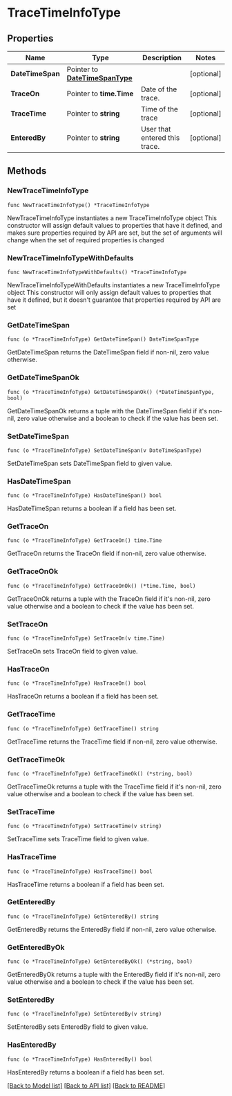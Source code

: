 # TraceTimeInfoType

## Properties

Name | Type | Description | Notes
------------ | ------------- | ------------- | -------------
**DateTimeSpan** | Pointer to [**DateTimeSpanType**](DateTimeSpanType.md) |  | [optional] 
**TraceOn** | Pointer to **time.Time** | Date of the trace. | [optional] 
**TraceTime** | Pointer to **string** | Time of the trace | [optional] 
**EnteredBy** | Pointer to **string** | User that entered this trace. | [optional] 

## Methods

### NewTraceTimeInfoType

`func NewTraceTimeInfoType() *TraceTimeInfoType`

NewTraceTimeInfoType instantiates a new TraceTimeInfoType object
This constructor will assign default values to properties that have it defined,
and makes sure properties required by API are set, but the set of arguments
will change when the set of required properties is changed

### NewTraceTimeInfoTypeWithDefaults

`func NewTraceTimeInfoTypeWithDefaults() *TraceTimeInfoType`

NewTraceTimeInfoTypeWithDefaults instantiates a new TraceTimeInfoType object
This constructor will only assign default values to properties that have it defined,
but it doesn't guarantee that properties required by API are set

### GetDateTimeSpan

`func (o *TraceTimeInfoType) GetDateTimeSpan() DateTimeSpanType`

GetDateTimeSpan returns the DateTimeSpan field if non-nil, zero value otherwise.

### GetDateTimeSpanOk

`func (o *TraceTimeInfoType) GetDateTimeSpanOk() (*DateTimeSpanType, bool)`

GetDateTimeSpanOk returns a tuple with the DateTimeSpan field if it's non-nil, zero value otherwise
and a boolean to check if the value has been set.

### SetDateTimeSpan

`func (o *TraceTimeInfoType) SetDateTimeSpan(v DateTimeSpanType)`

SetDateTimeSpan sets DateTimeSpan field to given value.

### HasDateTimeSpan

`func (o *TraceTimeInfoType) HasDateTimeSpan() bool`

HasDateTimeSpan returns a boolean if a field has been set.

### GetTraceOn

`func (o *TraceTimeInfoType) GetTraceOn() time.Time`

GetTraceOn returns the TraceOn field if non-nil, zero value otherwise.

### GetTraceOnOk

`func (o *TraceTimeInfoType) GetTraceOnOk() (*time.Time, bool)`

GetTraceOnOk returns a tuple with the TraceOn field if it's non-nil, zero value otherwise
and a boolean to check if the value has been set.

### SetTraceOn

`func (o *TraceTimeInfoType) SetTraceOn(v time.Time)`

SetTraceOn sets TraceOn field to given value.

### HasTraceOn

`func (o *TraceTimeInfoType) HasTraceOn() bool`

HasTraceOn returns a boolean if a field has been set.

### GetTraceTime

`func (o *TraceTimeInfoType) GetTraceTime() string`

GetTraceTime returns the TraceTime field if non-nil, zero value otherwise.

### GetTraceTimeOk

`func (o *TraceTimeInfoType) GetTraceTimeOk() (*string, bool)`

GetTraceTimeOk returns a tuple with the TraceTime field if it's non-nil, zero value otherwise
and a boolean to check if the value has been set.

### SetTraceTime

`func (o *TraceTimeInfoType) SetTraceTime(v string)`

SetTraceTime sets TraceTime field to given value.

### HasTraceTime

`func (o *TraceTimeInfoType) HasTraceTime() bool`

HasTraceTime returns a boolean if a field has been set.

### GetEnteredBy

`func (o *TraceTimeInfoType) GetEnteredBy() string`

GetEnteredBy returns the EnteredBy field if non-nil, zero value otherwise.

### GetEnteredByOk

`func (o *TraceTimeInfoType) GetEnteredByOk() (*string, bool)`

GetEnteredByOk returns a tuple with the EnteredBy field if it's non-nil, zero value otherwise
and a boolean to check if the value has been set.

### SetEnteredBy

`func (o *TraceTimeInfoType) SetEnteredBy(v string)`

SetEnteredBy sets EnteredBy field to given value.

### HasEnteredBy

`func (o *TraceTimeInfoType) HasEnteredBy() bool`

HasEnteredBy returns a boolean if a field has been set.


[[Back to Model list]](../README.md#documentation-for-models) [[Back to API list]](../README.md#documentation-for-api-endpoints) [[Back to README]](../README.md)


